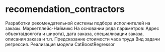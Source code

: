 # recomendation_contractors
Разработки рекомендательной системы подбора исполнителей на заказы. Маркетплейс-Наймикс
На основании ряда параметров:
Адрес объекта(долгота и широта), дата заказа, специализации заказа, описания заказа и т.п.
Предсказание стоимости часа труда 
Вид задачи регрессия. Реализация модели CatBoostRegressor

